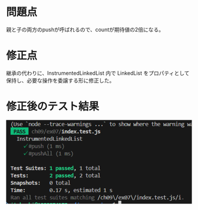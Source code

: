 # 問題点

<!--
InstrumentedLinkedList は LinkedList を継承するが、pushAll メソッド内で super.pushAll を呼び出すと、LinkedList の pushAll メソッドが直接呼びだされる。ここで、このメソッドは push を呼び出すが、InstrumentedLinkedList の push ではなく、LinkedList の push が呼び出されるため、#pushCount が正しく更新されない。 -->

<!-- 上記は間違い -->

親と子の両方のpushが呼ばれるので、countが期待値の2倍になる。

# 修正点

継承の代わりに、InstrumentedLinkedList 内で LinkedList をプロパティとして保持し、必要な操作を委譲する形に修正した。

# 修正後のテスト結果

![alt text](image.png)
